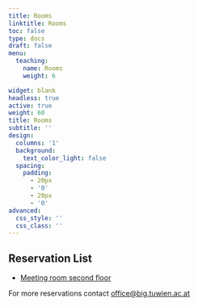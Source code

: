 ```yaml
---
title: Rooms
linktitle: Rooms
toc: false
type: docs
draft: false
menu:
  teaching:
    name: Rooms
    weight: 6

widget: blank
headless: true
active: true
weight: 60
title: Rooms
subtitle: ''
design:
  columns: '1'
  background:
    text_color_light: false
  spacing:
    padding:
      - 20px
      - '0'
      - 20px
      - '0'
advanced:
  css_style: ''
  css_class: ''
---
```


## Reservation List

* [Meeting room second floor](http://thoas2.isis.tuwien.ac.at/Seminarroom/Reservierungsliste_Besprechungsraum_E188.xlsx)

For more reservations contact [office@big.tuwien.ac.at](mailto:office@big.tuwien.ac.at)
